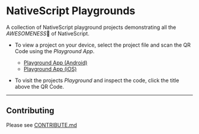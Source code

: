 [apple icon]: https://icomoon.io/icons9f9702a/13/340.svg "iOS"
[android icon]: https://icomoon.io/icons9f9702a/13/342.svg "Android"

# NativeScript Playgrounds
A collection of NativeScript playground projects demonstrating all the _AWESOMENESS_:metal: of NativeScript.

* To view a project on your device, select the project file and scan the QR Code using the _Playground App_.
  * [Playground App (Android)](https://play.google.com/store/apps/details?id=org.nativescript.play)
  * [Playground App (iOS)](https://apps.apple.com/au/app/nativescript-playground/id1263543946)

* To visit the projects _Playground_ and inspect the code, click the title above the QR Code.

---

## Contributing
Please see [CONTRIBUTE.md](./CONTRIBUTE.md)
